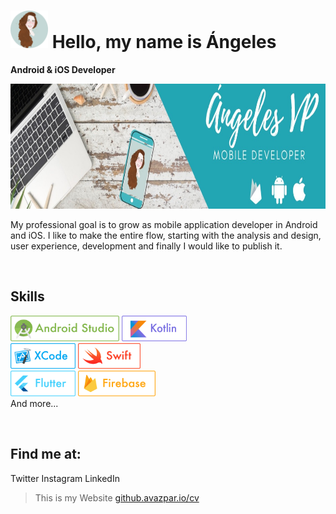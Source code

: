 # <img height="60" src="https://github.com/AVazPar/cv/blob/master/images/angeles.png">  Hello, my name is Ángeles
<b>Android & iOS Developer</b>

<code><img height="200" src="https://github.com/AVazPar/cv/blob/master/images/portada_angeles.jpeg?raw=true"></code>


My professional goal is to grow as mobile application developer in Android and iOS. I like to make the entire flow, starting with the analysis and design, user experience, development and finally I would like to publish it. 

<br />

## Skills
<a href="https://developer.android.com/studio" target="_blank"><img src="https://github.com/AVazPar/AvazPar/blob/main/skill_android_studio.png?raw=true" alt="Android Studio" height="41" width="174"></a>
<a href="https://www.buymeacoffee.com/roniemartinez" target="_blank"><img src="https://github.com/AVazPar/AvazPar/blob/main/skill_kotlin.png?raw=true" alt="Kotlin" height="41" width="104"></a>
<br />
<a href="https://www.buymeacoffee.com/roniemartinez" target="_blank"><img src="https://github.com/AVazPar/AvazPar/blob/main/skill_xcode.png?raw=true" alt="Xcode" height="41" width="104"></a>
<a href="https://www.buymeacoffee.com/roniemartinez" target="_blank"><img src="https://github.com/AVazPar/AvazPar/blob/main/skill_swift.png?raw=true" alt="Swift" height="41" width="100"></a>
<br />
<a href="https://www.buymeacoffee.com/roniemartinez" target="_blank"><img src="https://github.com/AVazPar/AvazPar/blob/main/skill_flutter.png?raw=true" alt="Flutter" height="41" width="104"></a>
<a href="https://www.buymeacoffee.com/roniemartinez" target="_blank"><img src="https://github.com/AVazPar/AvazPar/blob/main/skill_firebase.png?raw=true" alt="Firebase" height="41" width="124"></a>
<br />
And more...

<br />

## Find me at:
Twitter Instagram 
LinkedIn

> This is my Website [github.avazpar.io/cv](https://github.avazpar.io/cv)

<!--
- 🔭 I’m currently working on ...
- 🌱 I’m currently learning ...
- 👯 I’m looking to collaborate on ...
- 🤔 I’m looking for help with ...
- 💬 Ask me about ...
- 📫 How to reach me: ...
- 😄 Pronouns: ...
- ⚡ Fun fact: ... -->

